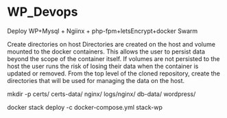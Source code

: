 # WP_Devops
Deploy WP+Mysql + Ngiinx + php-fpm+letsEncrypt+docker Swarm

Create directories on host
Directories are created on the host and volume mounted to the docker containers. This allows the user to persist data beyond the scope of the container itself. If volumes are not persisted to the host the user runs the risk of losing their data when the container is updated or removed.
From the top level of the cloned repository, create the directories that will be used for managing the data on the host.

mkdir -p certs/ certs-data/ nginx/ logs/nginx/ db-data/ wordpress/


docker stack deploy -c docker-compose.yml stack-wp
